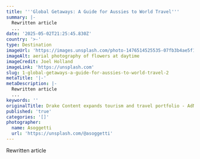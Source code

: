 ```yaml
---
title: '''Global Getaways: A Guide for Aussies to World Travel'''
summary: |-
  Rewritten article
  ...
date: '2025-05-02T21:25:45.830Z'
country: '>-'
type: Destination
imageUrl: 'https://images.unsplash.com/photo-1476514525535-07fb3b4ae5f1'
imageAlt: aerial photography of flowers at daytime
imageCredit: Joel Holland
imageLink: 'https://unsplash.com'
slug: 1-global-getaways-a-guide-for-aussies-to-world-travel-2
metaTitle: '|-'
metaDescription: |-
  Rewritten article
  ...
keywords: ''
originalTitle: Drake Content expands tourism and travel portfolio - AdNews
published: 'true'
categories: '[]'
photographer:
  name: Asoggetti
  url: 'https://unsplash.com/@asoggetti'
---
```







Rewritten article
